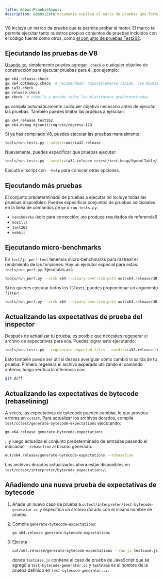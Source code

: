 ```yaml
---
title: &apos;Pruebas&apos;
description: &apos;Este documento explica el marco de pruebas que forma parte del repositorio V8.&apos;
---
```

V8 incluye un marco de prueba que te permite probar el motor. El marco te permite ejecutar tanto nuestros propios conjuntos de pruebas incluidos con el código fuente como otros, como [el conjunto de pruebas Test262](https://github.com/tc39/test262).

## Ejecutando las pruebas de V8

[Usando `gm`](/docs/build-gn#gm), simplemente puedes agregar `.check` a cualquier objetivo de construcción para ejecutar pruebas para él, por ejemplo:

```bash
gm x64.release.check
gm x64.optdebug.check  # recomendado: razonablemente rápido, con DCHECKs.
gm ia32.check
gm release.check
gm check  # compila y prueba todas las plataformas predeterminadas
```

`gm` compila automáticamente cualquier objetivo necesario antes de ejecutar las pruebas. También puedes limitar las pruebas a ejecutar:

```bash
gm x64.release test262
gm x64.debug mjsunit/regress/regress-123
```

Si ya has compilado V8, puedes ejecutar las pruebas manualmente:

```bash
tools/run-tests.py --outdir=out/ia32.release
```

Nuevamente, puedes especificar qué pruebas ejecutar:

```bash
tools/run-tests.py --outdir=ia32.release cctest/test-heap/SymbolTable/* mjsunit/delete-in-eval
```

Ejecuta el script con `--help` para conocer otras opciones.

## Ejecutando más pruebas

El conjunto predeterminado de pruebas a ejecutar no incluye todas las pruebas disponibles. Puedes especificar conjuntos de pruebas adicionales en la línea de comandos de `gm` o `run-tests.py`:

- `benchmarks` (solo para corrección; ¡no produce resultados de referencia!)
- `mozilla`
- `test262`
- `webkit`

## Ejecutando micro-benchmarks

En `test/js-perf-test` tenemos micro-benchmarks para rastrear el rendimiento de las funciones. Hay un ejecutor especial para estas: `tools/run_perf.py`. Ejecútalas así:

```bash
tools/run_perf.py --arch x64 --binary-override-path out/x64.release/d8 test/js-perf-test/JSTests.json
```

Si no quieres ejecutar todos los `JSTests`, puedes proporcionar un argumento `filter`:

```bash
tools/run_perf.py --arch x64 --binary-override-path out/x64.release/d8 --filter JSTests/TypedArrays test/js-perf-test/JSTests.json
```

## Actualizando las expectativas de prueba del inspector

Después de actualizar tu prueba, es posible que necesites regenerar el archivo de expectativas para ella. Puedes lograr esto ejecutando:

```bash
tools/run-tests.py --regenerate-expected-files --outdir=ia32.release inspector/debugger/set-instrumentation-breakpoint
```

Esto también puede ser útil si deseas averiguar cómo cambió la salida de tu prueba. Primero regenera el archivo esperado utilizando el comando anterior, luego verifica la diferencia con:

```bash
git diff
```

## Actualizando las expectativas de bytecode (rebaselining)

A veces, las expectativas de bytecode pueden cambiar, lo que provoca errores en `cctest`. Para actualizar los archivos dorados, compila `test/cctest/generate-bytecode-expectations` ejecutando:

```bash
gm x64.release generate-bytecode-expectations
```

…y luego actualiza el conjunto predeterminado de entradas pasando el indicador `--rebaseline` al binario generado:

```bash
out/x64.release/generate-bytecode-expectations --rebaseline
```

Los archivos dorados actualizados ahora están disponibles en `test/cctest/interpreter/bytecode_expectations/`.

## Añadiendo una nueva prueba de expectativas de bytecode

1. Añade un nuevo caso de prueba a `cctest/interpreter/test-bytecode-generator.cc` y especifica un archivo dorado con el mismo nombre de prueba.

1. Compila `generate-bytecode-expectations`:

    ```bash
    gm x64.release generate-bytecode-expectations
    ```

1. Ejecuta

    ```bash
    out/x64.release/generate-bytecode-expectations --raw-js testcase.js --output=test/cctest/interpreter/bytecode-expectations/testname.golden
    ```

    donde `testcase.js` contiene el caso de prueba de JavaScript que se agregó a `test-bytecode-generator.cc` y `testname` es el nombre de la prueba definido en `test-bytecode-generator.cc`.
